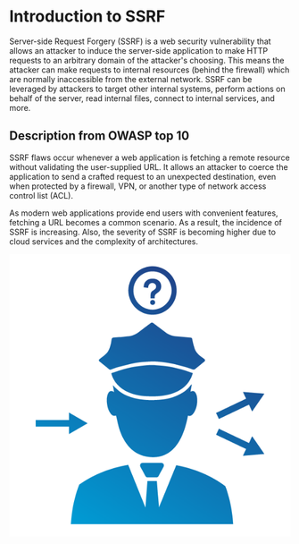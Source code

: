# Introduction to SSRF

Server-side Request Forgery (SSRF) is a web security vulnerability that allows an attacker to induce the server-side application to make HTTP requests to an arbitrary domain of the attacker's choosing. This means the attacker can make requests to internal resources (behind the firewall) which are normally inaccessible from the external network. SSRF can be leveraged by attackers to target other internal systems, perform actions on behalf of the server, read internal files, connect to internal services, and more.

## Description from OWASP top 10

SSRF flaws occur whenever a web application is fetching a remote resource without validating the user-supplied URL. It allows an attacker to coerce the application to send a crafted request to an unexpected destination, even when protected by a firewall, VPN, or another type of network access control list (ACL).

As modern web applications provide end users with convenient features, fetching a URL becomes a common scenario. As a result, the incidence of SSRF is increasing. Also, the severity of SSRF is becoming higher due to cloud services and the complexity of architectures.

![Top10](assets/images/A10.png)